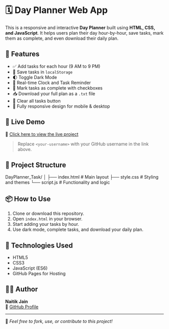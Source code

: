 
# 🗓️ Day Planner Web App

This is a responsive and interactive **Day Planner** built using **HTML, CSS, and JavaScript**. It helps users plan their day hour-by-hour, save tasks, mark them as complete, and even download their daily plan.

## 🔧 Features

- ✅ Add tasks for each hour (9 AM to 9 PM)
- 💾 Save tasks in `localStorage`
- 🌓 Toggle Dark Mode
- 🔔 Real-time Clock and Task Reminder
- 📝 Mark tasks as complete with checkboxes
- 📥 Download your full plan as a `.txt` file
- 🔄 Clear all tasks button
- 📱 Fully responsive design for mobile & desktop

## 🚀 Live Demo

🔗 [Click here to view the live project](https://<your-username>.github.io/Day_Planner_Task/)

> Replace `<your-username>` with your GitHub username in the link above.

## 📁 Project Structure
DayPlanner_Task/
│
├── index.html # Main layout
├── style.css # Styling and themes
└── script.js # Functionality and logic


## 📦 How to Use

1. Clone or download this repository.
2. Open `index.html` in your browser.
3. Start adding your tasks by hour.
4. Use dark mode, complete tasks, and download your daily plan.

## 📌 Technologies Used

- HTML5
- CSS3
- JavaScript (ES6)
- GitHub Pages for Hosting

## 🙋‍♂️ Author

**Naitik Jain**  
🔗 [GitHub Profile](https://github.com/Naitik2701)

---

🌟 *Feel free to fork, use, or contribute to this project!*


